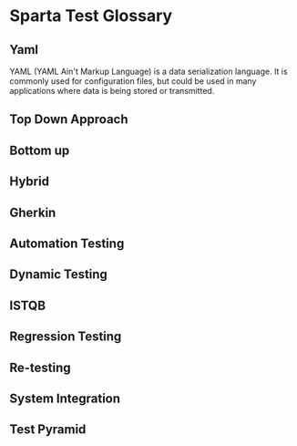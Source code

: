 # Sparta Test Glossary

## Yaml

YAML (YAML Ain't Markup Language) is a data serialization language. It is commonly used for configuration files, but could be used in many applications where data is being stored or transmitted.

## Top Down Approach

## Bottom up

## Hybrid

## Gherkin

## Automation Testing

## Dynamic Testing

## ISTQB

## Regression Testing

## Re-testing

## System Integration

## Test Pyramid


 